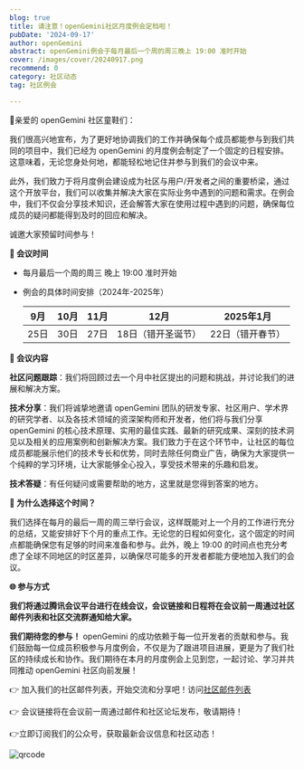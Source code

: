 ```yaml
---
blog: true
title: 请注意！openGemini社区月度例会定档啦！
pubDate: '2024-09-17'
author: openGemini
abstract: openGemini例会于每月最后一个周的周三晚上 19:00 准时开始
cover: /images/cover/20240917.png
recommend: 0
category: 社区动态
tag: 社区例会

---
```


🌟亲爱的 openGemini 社区童鞋们：

我们很高兴地宣布，为了更好地协调我们的工作并确保每个成员都能参与到我们共同的项目中，我们已经为 openGemini 的月度例会制定了一个固定的日程安排。这意味着，无论您身处何地，都能轻松地记住并参与到我们的会议中来。

此外，我们致力于将月度例会建设成为社区与用户/开发者之间的重要桥梁，通过这个开放平台，我们可以收集并解决大家在实际业务中遇到的问题和需求。在例会中，我们不仅会分享技术知识，还会解答大家在使用过程中遇到的问题，确保每位成员的疑问都能得到及时的回应和解决。

诚邀大家预留时间参与！



**📅 会议时间**

- 每月最后一个周的周三 晚上 19:00 准时开始

- 例会的具体时间安排（2024年-2025年）

  | 9月  | 10月 | 11月 | 12月               | 2025年1月        |
  | ---- | ---- | ---- | ------------------ | ---------------- |
  | 25日 | 30日 | 27日 | 18日（错开圣诞节） | 22日（错开春节） |

**📝 会议内容**

**社区问题跟踪**：我们将回顾过去一个月中社区提出的问题和挑战，并讨论我们的进展和解决方案。



**技术分享**：我们将诚挚地邀请 openGemini 团队的研发专家、社区用户、学术界的研究学者、以及各技术领域的资深架构师和开发者，他们将与我们分享openGemini 的核心技术原理、实用的最佳实践、最新的研究成果、深刻的技术洞见以及相关的应用案例和创新解决方案。我们致力于在这个环节中，让社区的每位成员都能展示他们的技术专长和优势，同时去除任何商业广告，确保为大家提供一个纯粹的学习环境，让大家能够全心投入，享受技术带来的乐趣和启发。



**技术答疑**：有任何疑问或需要帮助的地方，这里就是您得到答案的地方。

**🔧 为什么选择这个时间？**

我们选择在每月的最后一周的周三举行会议，这样既能对上一个月的工作进行充分的总结，又能安排好下个月的重点工作。无论您的日程如何变化，这个固定的时间点都能确保您有足够的时间来准备和参与。此外，晚上 19:00 的时间点也充分考虑了全球不同地区的时区差异，以确保尽可能多的开发者都能方便地加入我们的会议。

**🌐 参与方式** 

**我们将通过腾讯会议平台进行在线会议，会议链接和日程将在会议前一周通过社区邮件列表和社区交流群通知给大家。**



**我们期待您的参与！** openGemini 的成功依赖于每一位开发者的贡献和参与。我们鼓励每一位成员积极参与月度例会，不仅是为了跟进项目进展，更是为了我们社区的持续成长和协作。我们期待在本月的月度例会上见到您，一起讨论、学习并共同推动 openGemini 社区向前发展！

👉 加入我们的社区邮件列表，开始交流和分享吧！访问[社区邮件列表](https://groups.google.com/g/openGemini)

👉 会议链接将在会议前一周通过邮件和社区论坛发布，敬请期待！

👉立即订阅我们的公众号，获取最新会议信息和社区动态！

![qrcode](/images/docs_img/qrcode.jpg)